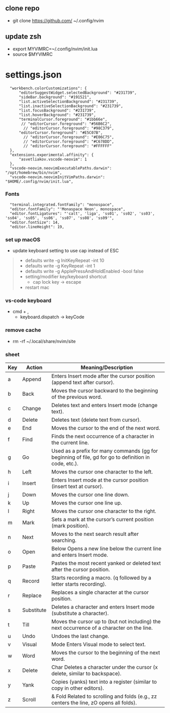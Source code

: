## clone repo
- git clone https://github.com/ ~/.config/nvim 

## update zsh
- export MYVIMRC=~/.config/nvim/init.lua
- source $MYVIMRC

# settings.json
```
  "workbench.colorCustomizations": {
      "editorSuggestWidget.selectedBackground": "#231739",
      "sideBar.background": "#191521",
      "list.activeSelectionBackground": "#231739",
      "list.inactiveSelectionBackground": "#231739",
      "list.focusBackground": "#231739",
      "list.hoverBackground": "#231739",
      "terminalCursor.foreground": "#1bb66e",
       // "editorCursor.foreground": "#56B6C2",
        // "editorCursor.foreground": "#98C379",
      "editorCursor.foreground": "#E5C07B",
        // "editorCursor.foreground": "#E06C75",
        // "editorCursor.foreground": "#C678DD",
        // "editorCursor.foreground": "#FFFFFF"
  },
  "extensions.experimental.affinity": {
      "asvetliakov.vscode-neovim": 1
  },
  "vscode-neovim.neovimExecutablePaths.darwin": "/opt/homebrew/bin/nvim",
  "vscode-neovim.neovimInitVimPaths.darwin": "$HOME/.config/nvim/init.lua",
```

### Fonts
```
  "terminal.integrated.fontFamily": "monospace",
  "editor.fontFamily": "'Monaspace Neon', monospace",
  "editor.fontLigatures": "'calt', 'liga', 'ss01', 'ss02', 'ss03', 'ss04', 'ss05', 'ss06', 'ss07', 'ss08', 'ss09'",
  "editor.fontSize": 14,
  "editor.lineHeight": 19,
```

### set up macOS
- update keyboard setting to use cap instead of ESC
>
> - defaults write -g InitKeyRepeat -int 10
> - defaults write -g KeyRepeat -int 1
> - defaults write -g ApplePressAndHoldEnabled -bool false
> - setting/modifier key/keyboard shortcut
>     - cap lock key -> escape
>  - restart mac
>


### vs-code keyboard
- cmd + , 
  - keyboard.dispatch -> keyCode

### remove cache
- rm -rf ~/.local/share/nvim/site

### sheet
Key|Action|Meaning/Description
---|------|-------------------|
a|	Append|	Enters Insert mode after the cursor position (append text after cursor).
b|	Back|	Moves the cursor backward to the beginning of the previous word.
c|	Change|	Deletes text and enters Insert mode (change text).
d|	Delete|	Deletes text (delete text from cursor).
e|	End|	Moves the cursor to the end of the next word.
f|	Find|	Finds the next occurrence of a character in the current line.
g|	Go|	Used as a prefix for many commands (gg for beginning of file, gd for go to definition in code, etc.).
h|	Left|	Moves the cursor one character to the left.
i|	Insert|	Enters Insert mode at the cursor position (insert text at cursor).
j|	Down|	Moves the cursor one line down.
k|	Up|	Moves the cursor one line up.
l|	Right|	Moves the cursor one character to the right.
m|	Mark|	Sets a mark at the cursor’s current position (mark position).
n|	Next|	Moves to the next search result after searching.
o|	Open| Below	Opens a new line below the current line and enters Insert mode.
p|	Paste|	Pastes the most recent yanked or deleted text after the cursor position.
q|	Record|	Starts recording a macro. (q followed by a letter starts recording).
r|	Replace|	Replaces a single character at the cursor position.
s|	Substitute|	Deletes a character and enters Insert mode (substitute a character).
t|	Till|	Moves the cursor up to (but not including) the next occurrence of a character on the line.
u|	Undo|	Undoes the last change.
v|	Visual| Mode	Enters Visual mode to select text.
w|	Word|	Moves the cursor to the beginning of the next word.
x|	Delete| Char	Deletes a character under the cursor (x delete, similar to backspace).
y|	Yank|	Copies (yanks) text into a register (similar to copy in other editors).
z|	Scroll| & Fold	Related to scrolling and folds (e.g., zz centers the line, zO opens all folds).


